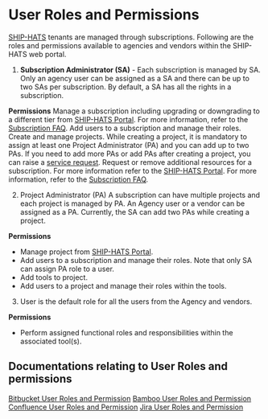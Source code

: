 # User Roles and Permissions
 
<a href="https://www.developer.tech.gov.sg/singapore-government-tech-stack/toolchain/overview.html">SHIP-HATS</a> tenants are managed through subscriptions. Following are the roles and permissions available to agencies and vendors within the SHIP-HATS web portal.
 
1. **Subscription Administrator (SA)** - Each subscription is managed by SA. Only an agency user can be assigned as a SA and there can be up to two SAs per subscription. By default, a SA has all the rights in a subscription.
 
**Permissions**
Manage a subscription including upgrading or downgrading to a different tier from <a href="https://www.ship.gov.sg/">SHIP-HATS Portal</a>. For more information, refer to the <a href="https://www.developer.tech.gov.sg/singapore-government-tech-stack/toolchain/subscriptions">Subscription FAQ</a>.
Add users to a subscription and manage their roles.
Create and manage projects. While creating a project, it is mandatory to assign at least one Project Administrator (PA) and you can add up to two PAs. If you need to add more PAs or add PAs after creating a project, you can raise a <a href="https://jira.ship.gov.sg/servicedesk/customer/portal/11">service request</a>.
Request or remove additional resources for a subscription. For more information refer to the <a href="https://www.ship.gov.sg/">SHIP-HATS Portal</a>. For more information, refer to the <a href="https://www.developer.tech.gov.sg/singapore-government-tech-stack/toolchain/subscriptions">Subscription FAQ</a>.
 
 
2. Project Administrator (PA) A subscription can have multiple projects and each project is managed by PA. An Agency user or a vendor can be assigned as a PA. Currently, the SA can add two PAs while creating a project.
 
**Permissions**
- Manage project from <a href="https://www.ship.gov.sg/">SHIP-HATS Portal</a>.
- Add users to a subscription and manage their roles. Note that only SA can assign PA role to a user.
- Add tools to project.
- Add users to a project and manage their roles within the tools.
 
3. User is the default role for all the users from the Agency and vendors.
 
**Permissions**
- Perform assigned functional roles and responsibilities within the associated tool(s).

## Documentations relating to User Roles and permissions
[Bitbucket User Roles and Permission](get-started/bitbucket-user-role)
[Bamboo User Roles and Permission](get-started/bamboo-user-roles)
[Confluence User Roles and Permission](get-started/confluence-user-role)
[Jira User Roles and Permission](get-started/jira-user-role)

